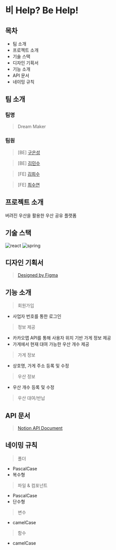 # 비 Help? Be Help!



## 목차
- 팀 소개
- 프로젝트 소개
- 기술 스택
- 디자인 기획서
- 기능 소개
- API 문서
- 네이밍 규칙


## 팀 소개
### 팀명

> Dream Maker


### 팀원
> [BE] [구은성](https://github.com/Koo-EunSung)

> [BE] [김민수](https://github.com/K-Minsu)

> [FE] [김희수](https://github.com/huisuu)

> [FE] [최수연](https://github.com/l-suyeon-l)

## 프로젝트 소개
버려진 우산을 활용한 우산 공유 플랫폼

## 기술 스택
![react](https://img.shields.io/badge/React-20232A?style=for-the-badge&logo=react&logoColor=61DAFB)
![spring](https://img.shields.io/badge/Spring-6DB33F?style=for-the-badge&logo=spring&logoColor=white)


## 디자인 기획서
> [Designed by Figma](https://www.figma.com/design/eYHM6o4QswDGD5Pkf7DR3u/%ED%95%B4%EC%BB%A4%ED%86%A4!!?node-id=0-1&t=WYBEJWPakLZpDMXM-0)

## 기능 소개
> 회원가입
- 사업자 번호를 통한 로그인
> 정보 제공
- 카카오맵 API를 통해 사용자 위치 기반 가게 정보 제공
- 가게에서 현재 대여 가능한 우산 개수 제공
> 가게 정보
- 상호명, 가게 주소 등록 및 수정
> 우산 정보
- 우산 개수 등록 및 수정
> 우산 대여/반납


## API 문서
> [Notion API Document](https://skillful-alley-549.notion.site/API-1d5f86f02d4f42cb8aa94c7cff712d75?pvs=4)


## 네이밍 규칙
> 폴더
- PascalCase
- 복수형

> 파일 & 컴포넌트
- PascalCase
- 단수형

> 변수
- camelCase

> 함수
- camelCase
